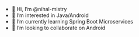 - 👋 Hi, I’m @nihal-mistry
- 👀 I’m interested in Java/Android
- 🌱 I’m currently learning Spring Boot Microservices
- 💞️ I’m looking to collaborate on Android

<!---
nihal-mistry/nihal-mistry is a ✨ special ✨ repository because its `README.md` (this file) appears on your GitHub profile.
You can click the Preview link to take a look at your changes.
--->
